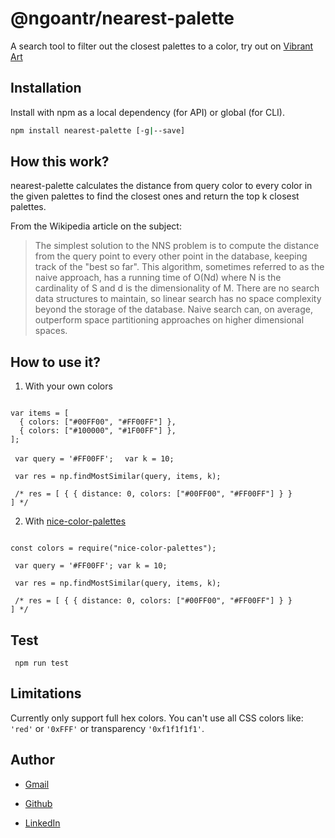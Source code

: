 # @ngoantr/nearest-palette

A search tool to filter out the closest palettes to a color, try out on  [ Vibrant Art](https://vibrant-art-map.netlify.app/)

## Installation

Install with npm as a local dependency (for API) or global (for CLI).

```sh
npm install nearest-palette [-g|--save]
```

## How this work?

nearest-palette calculates the distance from query color to every color in the given palettes to find the closest ones and return the top k closest palettes.

From the Wikipedia article on the subject:

> The simplest solution to the NNS problem is to compute the distance from the query point to every other point in the database, keeping track of the "best so far". This algorithm, sometimes referred to as the naive approach, has a running time of O(Nd) where N is the cardinality of S and d is the dimensionality of M. There are no search data structures to maintain, so linear search has no space complexity beyond the storage of the database. Naive search can, on average, outperform space partitioning approaches on higher dimensional spaces.
> 

## How to use it?

1. With your own colors

<code>
var items = [
  { colors: ["#00FF00", "#FF00FF"] },
  { colors: ["#100000", "#1F00FF"] },
]; </code>

<code> var query = '#FF00FF'; </code>
<code> var k = 10; </code>

<code> var res = np.findMostSimilar(query, items, k); </code>

<code> /* res = [
{
{ distance: 0, colors: ["#00FF00", "#FF00FF"] }
 }
] */
</code>

2. With [nice-color-palettes](https://www.npmjs.com/package/nice-color-palettes)

<code>
const colors = require("nice-color-palettes"); </code>

<code> var query = '#FF00FF';
var k = 10; </code>

<code> var res = np.findMostSimilar(query, items, k); </code>

<code> /* res = [
    {
        { distance: 0, colors: ["#00FF00", "#FF00FF"] }
    }
] */
</code>

## Test

<code> npm run test </code>

## Limitations

Currently only support full hex colors. You can't use all CSS colors like: `'red'` or `'0xFFF'` or transparency `'0xf1f1f1f1'`.


## Author

* [Gmail](mailto:ngoan.n.tr@gmail.com)

* [Github](https://github.com/tnngoan)

* [LinkedIn](https://www.linkedin.com/in/tnngoan/)
